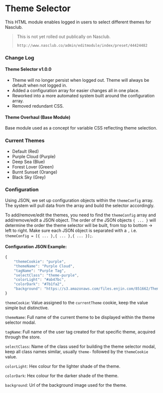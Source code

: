 # Theme Selector
This HTML module enables logged in users to select different themes for Nasclub.

> This is not yet rolled out publically on Nasclub.
>
> `http://www.nasclub.co/admin/editmodule/index/preset/44424482`


### Change Log

#### Theme Selector v1.0.0
* Theme will no longer persist when logged out. Theme will always be default when not logged in.
* Added a configuration array for easier changes all in one place.
* Reworked into a more automated system built around the configuration array.
* Removed redundant CSS.

#### Theme Overhaul (Base Module)
Base module used as a concept for variable CSS reflecting theme selection.


### Current Themes

* Default (Red)
* Purple Cloud (Purple)
* Deep Sea (Blue)
* Forest Lover (Green)
* Burnt Sunset (Orange)
* Black Sky (Grey)


### Configuration

Using JSON, we set up configuration objects within the `themeConfig` array. The system will pull data from the array and build the selector accordingly.

To add/remove/edit the themes, you need to find the `themeConfig` array and add/remove/edit a JSON object. The order of the JSON objects `{ ... }` will determine the order the theme selector will be built, from top to bottom -> left to right. Make sure each JSON object is separated with a `,` i.e. `themeConfig = [{ ... },{ ... },{ ... }];`.

#### Configuration JSON Example:
```javascript
{
	"themeCookie": "purple",
	"themeName": "Purple Cloud",
	"tagName": "Purple Tag",
	"selectClass": "theme-purple",
	"colorLight": "#ab47bc",
	"colorDark": "#7b1fa2",
	"background": "https://s3.amazonaws.com/files.enjin.com/851662/Theme_Backgrounds_Optimised/Theme-Purple-min.jpg"
}
```

`themeCookie`: Value assigned to the `currentTheme` cookie, keep the value simple but distinctive.

`themeName`: Full name of the current theme to be displayed within the theme selector modal.

`tagName`: Full name of the user tag created for that specific theme, acquired through the store.

`selectClass`: Name of the class used for building the theme selector modal, keep all class names similar, usually `theme-` followed by the `themeCookie` value.

`colorLight`: Hex colour for the lighter shade of the theme.

`colorDark`: Hex colour for the darker shade of the theme.

`background`: Url of the background image used for the theme.
